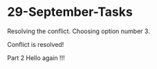 # 29-September-Tasks
Resolving the conflict.
Choosing option number 3.

Conflict is resolved!

Part 2
Hello again !!!

